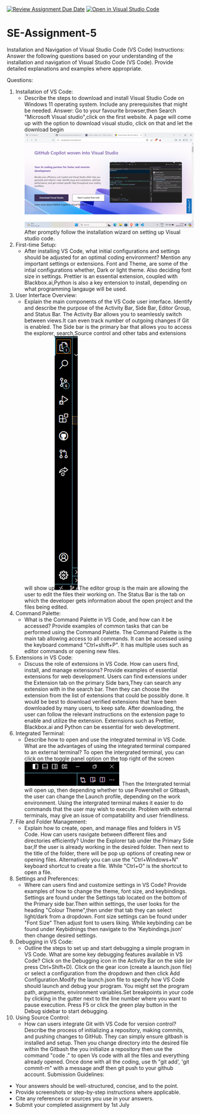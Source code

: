 [![Review Assignment Due Date](https://classroom.github.com/assets/deadline-readme-button-22041afd0340ce965d47ae6ef1cefeee28c7c493a6346c4f15d667ab976d596c.svg)](https://classroom.github.com/a/XoLGRbHq)
[![Open in Visual Studio Code](https://classroom.github.com/assets/open-in-vscode-2e0aaae1b6195c2367325f4f02e2d04e9abb55f0b24a779b69b11b9e10269abc.svg)](https://classroom.github.com/online_ide?assignment_repo_id=15271450&assignment_repo_type=AssignmentRepo)
# SE-Assignment-5
Installation and Navigation of Visual Studio Code (VS Code)
 Instructions:
Answer the following questions based on your understanding of the installation and navigation of Visual Studio Code (VS Code). Provide detailed explanations and examples where appropriate.

 Questions:

1. Installation of VS Code:
   - Describe the steps to download and install Visual Studio Code on Windows 11 operating system. Include any prerequisites that might be needed.
Answer: Go to your favourite browser,then Search "Microsoft Visual studio",click on the first website.
A page will come up with the option to download visual studio, click on that and let the download begin![alt text](image.png)
After promptly follow the installation wizard on setting up Visual studio code.
2. First-time Setup:
   - After installing VS Code, what initial configurations and settings should be adjusted for an optimal coding environment? Mention any important settings or extensions.
Font and Theme, are some of the intial configurations whether, Dark or light theme. Also deciding font size in settings. Prettier is an essential extension, coupled with Blackbox.ai,Python is also a key entension to install, depending on what programming langauge will be used.
3. User Interface Overview:
   - Explain the main components of the VS Code user interface. Identify and describe the purpose of the Activity Bar, Side Bar, Editor Group, and Status Bar.
The Activity Bar allows you to seamlessly switch between views.It can even track number of outgoing changes if Git is enabled. The Side bar is the primary bar that allows you to access the explorer, search,Source control and other tabs and extensions will show up![alt text](image-1.png).The editor group is the main are allowing the user to edit the files their working on. The Status Bar is the tab on which the developer gets information about the open project and the files being edited.
4. Command Palette:
   - What is the Command Palette in VS Code, and how can it be accessed? Provide examples of common tasks that can be performed using the Command Palette.
The Command Palette is the main tab allowing access to all commands. It can be accessed using the keyboard command "Ctrl+shift+P". It has multiple uses such as editor commands or opening new files.
5. Extensions in VS Code:
   - Discuss the role of extensions in VS Code. How can users find, install, and manage extensions? Provide examples of essential extensions for web development.
Users can find extensions under the Extension tab on the primary Side bars,They can search any extension with in the search bar. Then they can choose the extension from the list of extensions that could be possibly done. It would be best to download verified extensions that have been downloaded by many users, to keep safe. After downloading, the user can follow the relevant instructions on the extension page to enable and utilize the extension. Externsions such as Prettier, Blackbox.ai and Python can be essential for web developtment.  
6. Integrated Terminal:
   - Describe how to open and use the integrated terminal in VS Code. What are the advantages of using the integrated terminal compared to an external terminal?
To open the intergrated terminal, you can click on the toggle panel option on the top right of the screen![alt text](image-2.png). Then the Intergrated termial will open up, then depending whether to use Powershell or Gitbash, the user can change the Launch profile, depending on the work environment. Using the intergrated terminal makes it easier to do commands that the user may wish to execute. Problem with external terminals, may give an issue of compatability and user friendliness. 
7. File and Folder Management:
   - Explain how to create, open, and manage files and folders in VS Code. How can users navigate between different files and directories efficiently?
Under the Explorer tab under the Primary Side bar,If the user is already working in the desired folder. Then next to the title of the folder, there will be pop up options of creating new or opening files. Alternatively you can use the "Ctrl+Windows+N" keyboard shortcut to create a file. While "Ctrl+O" is the shortcut to open a file.
8. Settings and Preferences:
   - Where can users find and customize settings in VS Code? Provide examples of how to change the theme, font size, and keybindings.
Settings are found under the Settings tab located on the bottom of the Primary side bar.Then within settings, the user looks for the heading "Colour Theme",then under that tab they can select light/dark from a dropdown. Font size settings can be found under "Font Size" Then adjust font to users liking. While keybinding can be found under Keybidnings then navigate to the 'Keybindings.json' then change desired settings.
9. Debugging in VS Code:
   - Outline the steps to set up and start debugging a simple program in VS Code. What are some key debugging features available in VS Code?
Click on the Debugging icon in the Activity Bar on the side (or press Ctrl+Shift+D).
Click on the gear icon (create a launch.json file) or select a configuration from the dropdown and then click Add Configuration.Modify the launch.json file to specify how VS Code should launch and debug your program. You might set the program path, arguments, environment variables.Set breakpoints in your code by clicking in the gutter next to the line number where you want to pause execution.
Press F5 or click the green play button in the Debug sidebar to start debugging.
10. Using Source Control:
    - How can users integrate Git with VS Code for version control? Describe the process of initializing a repository, making commits, and pushing changes to GitHub.
They can simply ensure gitbash is installed and setup. Then you change directory into the desired file within the Gitbash the you initialize a repository then use the command "code ." to open Vs code with all the files and everything already opened. Once done with all the coding, use th "git add', 'git commit-m" with a message andf then git push to your github account.
 Submission Guidelines:
- Your answers should be well-structured, concise, and to the point.
- Provide screenshots or step-by-step instructions where applicable.
- Cite any references or sources you use in your answers.
- Submit your completed assignment by 1st July 

